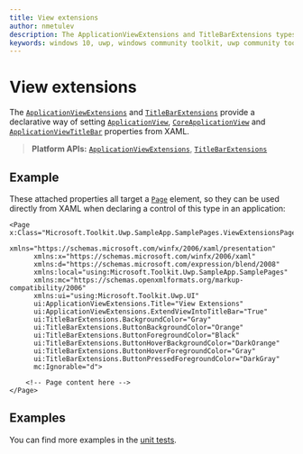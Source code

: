 ```yaml
---
title: View extensions
author: nmetulev
description: The ApplicationViewExtensions and TitleBarExtensions types provide a declarative way of setting ApplicationView, CoreApplicationView and ApplicationViewTitleBar properties from XAML.
keywords: windows 10, uwp, windows community toolkit, uwp community toolkit, uwp toolkit, ViewExtensions, ApplicationViewExtensions, StatusBarExtensions, TitleBarExtensions, statusbar, titlebar, xaml
---
```


# View extensions

The [`ApplicationViewExtensions`](/dotnet/api/microsoft.toolkit.uwp.ui.applicationviewextensions) and [`TitleBarExtensions`](/dotnet/api/microsoft.toolkit.uwp.ui.titlebarextensions) provide a declarative way of setting [`ApplicationView`](/uwp/api/windows.ui.viewmanagement.applicationview), [`CoreApplicationView`](/uwp/api/windows.applicationmodel.core.coreapplicationview) and [`ApplicationViewTitleBar`](/uwp/api/windows.ui.viewmanagement.applicationviewtitlebar) properties from XAML.

> **Platform APIs:** [`ApplicationViewExtensions`](/dotnet/api/microsoft.toolkit.uwp.ui.applicationviewextensions), [`TitleBarExtensions`](/dotnet/api/microsoft.toolkit.uwp.ui.titlebarextensions)

## Example

These attached properties all target a [`Page`](/uwp/api/windows.ui.xaml.controls.page) element, so they can be used directly from XAML when declaring a control of this type in an application:

```xaml
<Page x:Class="Microsoft.Toolkit.Uwp.SampleApp.SamplePages.ViewExtensionsPage"
      xmlns="https://schemas.microsoft.com/winfx/2006/xaml/presentation"
      xmlns:x="https://schemas.microsoft.com/winfx/2006/xaml"
      xmlns:d="https://schemas.microsoft.com/expression/blend/2008"
      xmlns:local="using:Microsoft.Toolkit.Uwp.SampleApp.SamplePages"
      xmlns:mc="https://schemas.openxmlformats.org/markup-compatibility/2006"
      xmlns:ui="using:Microsoft.Toolkit.Uwp.UI"
      ui:ApplicationViewExtensions.Title="View Extensions"
      ui:ApplicationViewExtensions.ExtendViewIntoTitleBar="True"
      ui:TitleBarExtensions.BackgroundColor="Gray"
      ui:TitleBarExtensions.ButtonBackgroundColor="Orange"
      ui:TitleBarExtensions.ButtonForegroundColor="Black"
      ui:TitleBarExtensions.ButtonHoverBackgroundColor="DarkOrange"
      ui:TitleBarExtensions.ButtonHoverForegroundColor="Gray"
      ui:TitleBarExtensions.ButtonPressedForegroundColor="DarkGray"
      mc:Ignorable="d">

    <!-- Page content here -->
</Page>
```

## Examples

You can find more examples in the [unit tests](https://github.com/windows-toolkit/WindowsCommunityToolkit/tree/rel/7.0.0/UnitTests).
